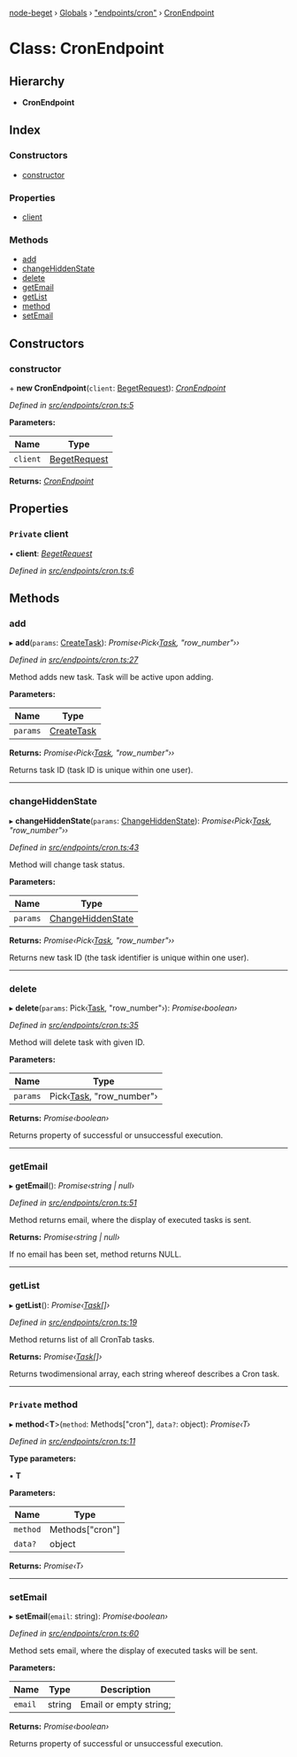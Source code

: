 [node-beget](../README.md) › [Globals](../globals.md) › ["endpoints/cron"](../modules/_endpoints_cron_.md) › [CronEndpoint](_endpoints_cron_.cronendpoint.md)

# Class: CronEndpoint

## Hierarchy

* **CronEndpoint**

## Index

### Constructors

* [constructor](_endpoints_cron_.cronendpoint.md#constructor)

### Properties

* [client](_endpoints_cron_.cronendpoint.md#private-client)

### Methods

* [add](_endpoints_cron_.cronendpoint.md#add)
* [changeHiddenState](_endpoints_cron_.cronendpoint.md#changehiddenstate)
* [delete](_endpoints_cron_.cronendpoint.md#delete)
* [getEmail](_endpoints_cron_.cronendpoint.md#getemail)
* [getList](_endpoints_cron_.cronendpoint.md#getlist)
* [method](_endpoints_cron_.cronendpoint.md#private-method)
* [setEmail](_endpoints_cron_.cronendpoint.md#setemail)

## Constructors

###  constructor

\+ **new CronEndpoint**(`client`: [BegetRequest](_beget_request_.begetrequest.md)): *[CronEndpoint](_endpoints_cron_.cronendpoint.md)*

*Defined in [src/endpoints/cron.ts:5](https://github.com/olehcambel/node-beget/blob/9994d31/src/endpoints/cron.ts#L5)*

**Parameters:**

Name | Type |
------ | ------ |
`client` | [BegetRequest](_beget_request_.begetrequest.md) |

**Returns:** *[CronEndpoint](_endpoints_cron_.cronendpoint.md)*

## Properties

### `Private` client

• **client**: *[BegetRequest](_beget_request_.begetrequest.md)*

*Defined in [src/endpoints/cron.ts:6](https://github.com/olehcambel/node-beget/blob/9994d31/src/endpoints/cron.ts#L6)*

## Methods

###  add

▸ **add**(`params`: [CreateTask](../modules/_types_cron_interface_.md#createtask)): *Promise‹Pick‹[Task](../interfaces/_types_cron_interface_.task.md), "row_number"››*

*Defined in [src/endpoints/cron.ts:27](https://github.com/olehcambel/node-beget/blob/9994d31/src/endpoints/cron.ts#L27)*

Method adds new task. Task will be active upon adding.

**Parameters:**

Name | Type |
------ | ------ |
`params` | [CreateTask](../modules/_types_cron_interface_.md#createtask) |

**Returns:** *Promise‹Pick‹[Task](../interfaces/_types_cron_interface_.task.md), "row_number"››*

Returns task ID (task ID is unique within one user).

___

###  changeHiddenState

▸ **changeHiddenState**(`params`: [ChangeHiddenState](../modules/_types_cron_interface_.md#changehiddenstate)): *Promise‹Pick‹[Task](../interfaces/_types_cron_interface_.task.md), "row_number"››*

*Defined in [src/endpoints/cron.ts:43](https://github.com/olehcambel/node-beget/blob/9994d31/src/endpoints/cron.ts#L43)*

Method will change task status.

**Parameters:**

Name | Type |
------ | ------ |
`params` | [ChangeHiddenState](../modules/_types_cron_interface_.md#changehiddenstate) |

**Returns:** *Promise‹Pick‹[Task](../interfaces/_types_cron_interface_.task.md), "row_number"››*

Returns new task ID (the task identifier is unique within one user).

___

###  delete

▸ **delete**(`params`: Pick‹[Task](../interfaces/_types_cron_interface_.task.md), "row_number"›): *Promise‹boolean›*

*Defined in [src/endpoints/cron.ts:35](https://github.com/olehcambel/node-beget/blob/9994d31/src/endpoints/cron.ts#L35)*

Method will delete task with given ID.

**Parameters:**

Name | Type |
------ | ------ |
`params` | Pick‹[Task](../interfaces/_types_cron_interface_.task.md), "row_number"› |

**Returns:** *Promise‹boolean›*

Returns property of successful or unsuccessful execution.

___

###  getEmail

▸ **getEmail**(): *Promise‹string | null›*

*Defined in [src/endpoints/cron.ts:51](https://github.com/olehcambel/node-beget/blob/9994d31/src/endpoints/cron.ts#L51)*

Method returns email, where the display of executed tasks is sent.

**Returns:** *Promise‹string | null›*

If no email has been set, method returns NULL.

___

###  getList

▸ **getList**(): *Promise‹[Task](../interfaces/_types_cron_interface_.task.md)[]›*

*Defined in [src/endpoints/cron.ts:19](https://github.com/olehcambel/node-beget/blob/9994d31/src/endpoints/cron.ts#L19)*

Method returns list of all CronTab tasks.

**Returns:** *Promise‹[Task](../interfaces/_types_cron_interface_.task.md)[]›*

Returns twodimensional array, each string whereof describes a Cron task.

___

### `Private` method

▸ **method**<**T**>(`method`: Methods["cron"], `data?`: object): *Promise‹T›*

*Defined in [src/endpoints/cron.ts:11](https://github.com/olehcambel/node-beget/blob/9994d31/src/endpoints/cron.ts#L11)*

**Type parameters:**

▪ **T**

**Parameters:**

Name | Type |
------ | ------ |
`method` | Methods["cron"] |
`data?` | object |

**Returns:** *Promise‹T›*

___

###  setEmail

▸ **setEmail**(`email`: string): *Promise‹boolean›*

*Defined in [src/endpoints/cron.ts:60](https://github.com/olehcambel/node-beget/blob/9994d31/src/endpoints/cron.ts#L60)*

Method sets email, where the display of executed tasks will be sent.

**Parameters:**

Name | Type | Description |
------ | ------ | ------ |
`email` | string | Email or empty string; |

**Returns:** *Promise‹boolean›*

Returns property of successful or unsuccessful execution.
